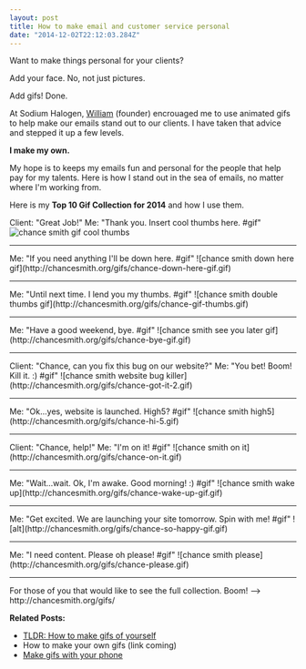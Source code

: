 ```yaml
---
layout: post
title: How to make email and customer service personal
date: "2014-12-02T22:12:03.284Z"
---
```


Want to make things personal for your clients?

Add your face. No, not just pictures.

Add gifs! Done.

At Sodium Halogen, [William](https://sodiumhalogen.com) (founder) encrouaged me to use animated gifs to help make our emails stand out to our clients. I have taken that advice and stepped it up a few levels.

**I make my own.**

My hope is to keeps my emails fun and personal for the people that help pay for my talents. Here is how I stand out in the sea of emails, no matter where I'm working from.

Here is my **Top 10 Gif Collection for 2014** and how I use them.

Client: "Great Job!"
Me: "Thank you. Insert cool thumbs here. #gif"
![chance smith gif cool thumbs](http://chancesmith.org/gifs/chance-cool-thumb.gif)

<hr/>
Me: "If you need anything I'll be down here. #gif"
![chance smith down here gif](http://chancesmith.org/gifs/chance-down-here-gif.gif)
<hr/>
Me: "Until next time. I lend you my thumbs. #gif"
![chance smith double thumbs gif](http://chancesmith.org/gifs/chance-gif-thumbs.gif)
<hr/>
Me: "Have a good weekend, bye. #gif"
![chance smith see you later gif](http://chancesmith.org/gifs/chance-bye-gif.gif)
<hr/>
Client: "Chance, can you fix this bug on our website?"
Me: "You bet! Boom! Kill it. :) #gif"
![chance smith website bug killer](http://chancesmith.org/gifs/chance-got-it-2.gif)
<hr/>
Me: "Ok...yes, website is launched. High5? #gif"
![chance smith high5](http://chancesmith.org/gifs/chance-hi-5.gif)
<hr/>
Client: "Chance, help!"
Me: "I'm on it! #gif"
![chance smith on it](http://chancesmith.org/gifs/chance-on-it.gif)
<hr/>
Me: "Wait...wait. Ok, I'm awake. Good morning! :) #gif"
![chance smith wake up](http://chancesmith.org/gifs/chance-wake-up-gif.gif)
<hr/>
Me: "Get excited. We are launching your site tomorrow. Spin with me! #gif"
![alt](http://chancesmith.org/gifs/chance-so-happy-gif.gif)
<hr/>
Me: "I need content. Please oh please! #gif"
![chance smith please](http://chancesmith.org/gifs/chance-please.gif)
<hr/>
For those of you that would like to see the full collection.
Boom! --> http://chancesmith.org/gifs/

**Related Posts:**

- [TLDR: How to make gifs of yourself](http://blog.chancesmith.org/how-to-make-your-own-gifs-tldr/)
- How to make your own gifs (link coming)
- [Make gifs with your phone]()
